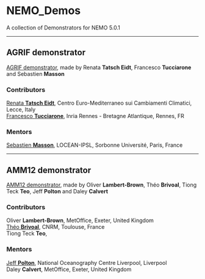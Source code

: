 # NEMO_Demos
A collection of Demonstrators for NEMO 5.0.1

---
## AGRIF demonstrator
[AGRIF demonstrator](https://github.com/ftucciarone/AGRIF_DEMO), made by Renata **Tatsch Eidt**, Francesco **Tucciarone** and Sebastien **Masson**


### Contributors
[Renata **Tatsch Eidt**](https://orcid.org/0000-0003-4129-1636), Centro Euro-Mediterraneo sui Cambiamenti Climatici, Lecce, Italy </br>
[Francesco **Tucciarone**](https://orcid.org/0009-0005-6778-2240), Inria Rennes - Bretagne Atlantique, Rennes, FR

### Mentors
[Sebastien **Masson**](https://orcid.org/0000-0002-1694-8117), LOCEAN-IPSL, Sorbonne Université, Paris, France

---
## AMM12 demonstrator
[AMM12 demonstrator](https://github.com/bolb-ocean/AMM12-demonstrator/tree/main), made by Oliver **Lambert-Brown**, Théo **Brivoal**, Tiong Teck **Teo**, Jeff **Polton** and Daley **Calvert**

### Contributors 
Oliver **Lambert-Brown**, MetOffice, Exeter, United Kingdom <br>
[Théo **Brivoal**](https://orcid.org/0009-0005-8662-9583), CNRM, Toulouse, France <br>
Tiong Teck **Teo**, <br>

### Mentors
[Jeff **Polton**](https://orcid.org/0000-0003-0131-5250), National Oceanography Centre Liverpool, Liverpool <br>
Daley **Calvert**, MetOffice, Exeter, United Kingdom <br> 

